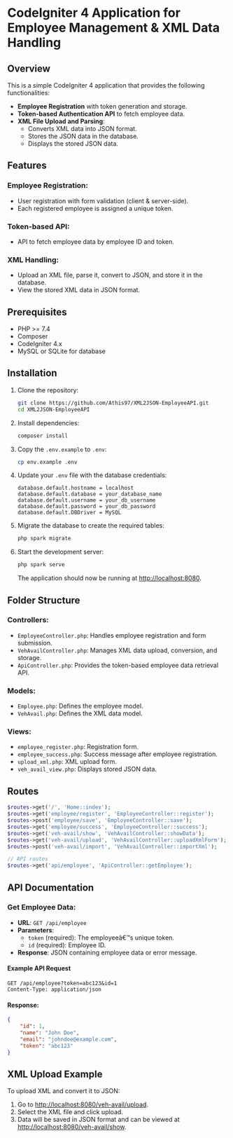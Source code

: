 
# CodeIgniter 4 Application for Employee Management & XML Data Handling

## Overview
This is a simple CodeIgniter 4 application that provides the following functionalities:

- **Employee Registration** with token generation and storage.
- **Token-based Authentication API** to fetch employee data.
- **XML File Upload and Parsing**:
  - Converts XML data into JSON format.
  - Stores the JSON data in the database.
  - Displays the stored JSON data.

## Features

### Employee Registration:
- User registration with form validation (client & server-side).
- Each registered employee is assigned a unique token.

### Token-based API:
- API to fetch employee data by employee ID and token.

### XML Handling:
- Upload an XML file, parse it, convert to JSON, and store it in the database.
- View the stored XML data in JSON format.

## Prerequisites
- PHP >= 7.4
- Composer
- CodeIgniter 4.x
- MySQL or SQLite for database

## Installation

1. Clone the repository:

    ```bash
    git clone https://github.com/Athis97/XML2JSON-EmployeeAPI.git
    cd XML2JSON-EmployeeAPI
    ```

2. Install dependencies:

    ```bash
    composer install
    ```

3. Copy the `.env.example` to `.env`:

    ```bash
    cp env.example .env
    ```

4. Update your `.env` file with the database credentials:

    ```env
    database.default.hostname = localhost
    database.default.database = your_database_name
    database.default.username = your_db_username
    database.default.password = your_db_password
    database.default.DBDriver = MySQL
    ```

5. Migrate the database to create the required tables:

    ```bash
    php spark migrate
    ```

6. Start the development server:

    ```bash
    php spark serve
    ```

   The application should now be running at [http://localhost:8080](http://localhost:8080).

## Folder Structure

### Controllers:
- `EmployeeController.php`: Handles employee registration and form submission.
- `VehAvailController.php`: Manages XML data upload, conversion, and storage.
- `ApiController.php`: Provides the token-based employee data retrieval API.

### Models:
- `Employee.php`: Defines the employee model.
- `VehAvail.php`: Defines the XML data model.

### Views:
- `employee_register.php`: Registration form.
- `employee_success.php`: Success message after employee registration.
- `upload_xml.php`: XML upload form.
- `veh_avail_view.php`: Displays stored JSON data.

## Routes

```php
$routes->get('/', 'Home::index');
$routes->get('employee/register', 'EmployeeController::register');
$routes->post('employee/save', 'EmployeeController::save');
$routes->get('employee/success', 'EmployeeController::success');
$routes->get('veh-avail/show', 'VehAvailController::showData');
$routes->get('veh-avail/upload', 'VehAvailController::uploadXmlForm');
$routes->post('veh-avail/import', 'VehAvailController::importXml');

// API routes
$routes->get('api/employee', 'ApiController::getEmployee');
```

## API Documentation

### Get Employee Data:
- **URL**: `GET /api/employee`
- **Parameters**:
  - `token` (required): The employeeâ€™s unique token.
  - `id` (required): Employee ID.
- **Response**: JSON containing employee data or error message.

#### Example API Request

```http
GET /api/employee?token=abc123&id=1
Content-Type: application/json
```

#### Response:

```json
{
    "id": 1,
    "name": "John Doe",
    "email": "johndoe@example.com",
    "token": "abc123"
}
```

## XML Upload Example

To upload XML and convert it to JSON:

1. Go to [http://localhost:8080/veh-avail/upload](http://localhost:8080/veh-avail/upload).
2. Select the XML file and click upload.
3. Data will be saved in JSON format and can be viewed at [http://localhost:8080/veh-avail/show](http://localhost:8080/veh-avail/show).
